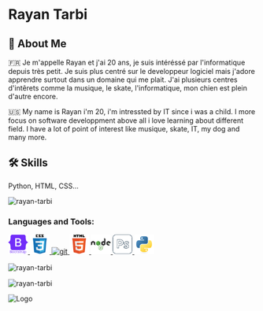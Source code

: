 
# Rayan Tarbi




## 🚀 About Me
🇫🇷 Je m'appelle Rayan et j'ai 20 ans, je suis intéréssé par l'informatique depuis très petit. Je suis plus centré sur le developpeur logiciel mais j'adore apprendre surtout dans un domaine qui me plait.
J'ai plusieurs centres d'intêrets comme la musique, le skate, l'informatique, mon chien est plein d'autre encore.

:us: My name is Rayan i'm 20, i'm intressted by IT since i was a child. I more focus on software developpment above all i love learning about different field.
I have a lot of point of interest like musique, skate, IT, my dog and many more.




## 🛠 Skills
Python, HTML, CSS...

<p align="left"> <img src="https://komarev.com/ghpvc/?username=rayan-tarbi&label=Profile%20views&color=0e75b6&style=flat" alt="rayan-tarbi" /> </p>



<h3 align="left">Languages and Tools:</h3>
<p align="left"> <a href="https://getbootstrap.com" target="_blank" rel="noreferrer"> <img src="https://raw.githubusercontent.com/devicons/devicon/master/icons/bootstrap/bootstrap-plain-wordmark.svg" alt="bootstrap" width="40" height="40"/> </a> <a href="https://www.w3schools.com/css/" target="_blank" rel="noreferrer"> <img src="https://raw.githubusercontent.com/devicons/devicon/master/icons/css3/css3-original-wordmark.svg" alt="css3" width="40" height="40"/> </a> <a href="https://git-scm.com/" target="_blank" rel="noreferrer"> <img src="https://www.vectorlogo.zone/logos/git-scm/git-scm-icon.svg" alt="git" width="40" height="40"/> </a> <a href="https://www.w3.org/html/" target="_blank" rel="noreferrer"> <img src="https://raw.githubusercontent.com/devicons/devicon/master/icons/html5/html5-original-wordmark.svg" alt="html5" width="40" height="40"/> </a> <a href="https://nodejs.org" target="_blank" rel="noreferrer"> <img src="https://raw.githubusercontent.com/devicons/devicon/master/icons/nodejs/nodejs-original-wordmark.svg" alt="nodejs" width="40" height="40"/> </a> <a href="https://www.photoshop.com/en" target="_blank" rel="noreferrer"> <img src="https://raw.githubusercontent.com/devicons/devicon/master/icons/photoshop/photoshop-line.svg" alt="photoshop" width="40" height="40"/> </a> <a href="https://www.python.org" target="_blank" rel="noreferrer"> <img src="https://raw.githubusercontent.com/devicons/devicon/master/icons/python/python-original.svg" alt="python" width="40" height="40"/> </a> </p>

<p><img align="center" src="https://github-readme-stats.vercel.app/api/top-langs?username=rayan-tarbi&show_icons=true&locale=en&layout=compact" alt="rayan-tarbi" /></p>

<p><img align="center" src="https://github-readme-streak-stats.herokuapp.com/?user=rayan-tarbi&" alt="rayan-tarbi" /></p>


![Logo](https://cdn.discordapp.com/attachments/1300728292977938472/1310573931924815913/image.png?ex=6745b696&is=67446516&hm=41d383813562eacd5f3faa44a29d047ec501eb5879fe57673af91adc9285347f&)
